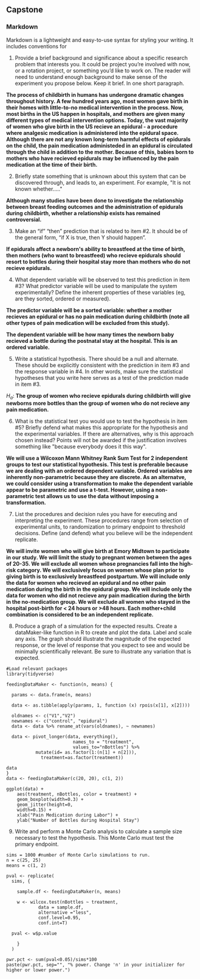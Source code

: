 ## Capstone


### Markdown

Markdown is a lightweight and easy-to-use syntax for styling your writing. It includes conventions for

1. Provide a brief background and significance about a specific research problem that interests you. It could be project you’re involved with now, or a rotation project, or something you’d like to work on. The reader will need to understand enough background to make sense of the experiment you propose below. Keep it brief. In one short paragraph.

**The process of childbirth in humans has undergone dramatic changes throughout history. A few hundred years ago, most women gave birth in their homes with little-to-no medical intervention in the process. Now, most births in the US happen in hospitals, and mothers are given many different types of medical intervention options. Today, the vast majority of women who give birth in the US recieve an epidural - a procedure where analgesic medication is administered into the epidural space. Although there are not any known long-term harmful effects of epidurals on the child, the pain medication administeded in an epidural is circulated through the child in addition to the mother. Because of this, babies born to mothers who have recieved epidurals may be influenced by the pain medication at the time of their birth.**

2. Briefly state something that is unknown about this system that can be discovered through, and leads to, an experiment.  For example, "It is not known whether....."

**Although many studies have been done to investigate the relationship between breast feeding outcomes and the administration of epidurals during childbirth, whether a relationship exists has remained controversial.**

3. Make an “if” “then” prediction that is related to item #2. It should be of the general form, “if X is true, then Y should happen”.

**If epidurals affect a newborn's ability to breastfeed at the time of birth, then mothers (who want to breastfeed) who recieve epidurals should resort to bottles during their hospital stay more than mothers who do not recieve epidurals.**

4. What dependent variable will be observed to test this prediction in item #3? What predictor variable will be used to manipulate the system experimentally? Define the inherent properties of these variables (eg, are they sorted, ordered or measured).

**The predictor variable will be a sorted variable: whether a mother recieves an epidural or has no pain medication during childbirth (note all other types of pain medication will be excluded from this study).**

**The dependent variable will be how many times the newborn baby recieved a bottle during the postnatal stay at the hospital. This is an ordered variable.**

5. Write a statistical hypothesis.  There should be a null and alternate. These should be explicitly consistent with the prediction in item #3 and the response variable in #4. In other words, make sure the statistical hypotheses that you write here serves as a test of the prediction made in item #3.

$H_a:$ **The group of women who recieve epidurals during childbirth will give newborns more bottles than the group of women who do not recieve any pain medication.**

6. What is the statistical test you would use to test the hypothesis in item #5? Briefly defend what makes this appropriate for the hypothesis and the experimental variables. If there are alternatives, why is this approach chosen instead? Points will not be awarded if the justification involves something like "because everybody does it this way".

**We will use a Wilcoxon Mann Whitney Rank Sum Test for 2 independent groups to test our statistical hypothesis. This test is preferable because we are dealing with an ordered dependent variable. Ordered variables are inherently non-parametric because they are discrete. As an alternatve, we could consider using a transformation to make the dependent variable appear to be parametric and use a t-test. However, using a non-parametric test allows us to use the data without imposing a transformation.**

7. List the procedures and decision rules you have for executing and interpreting the experiment. These procedures range from selection of experimental units, to randomization to primary endpoint to threshold decisions. Define (and defend) what you believe will be the independent replicate.

**We will invite women who will give birth at Emory Midtown to participate in our study. We will limit the study to pregnant women between the ages of 20-35. We will exclude all women whose pregnancies fall into the high-risk category. We will exclusively focus on women whose plan prior to giving birth is to exclusively breastfeed postpartum. We will include only the data for women who recieved an epidural and no other pain medication during the birth in the epidural group. We will  include only the data for women who did not recieve any pain madication during the birth in the no-medication group. We will exclude all women who stayed in the hospital post-birth for < 24 hours or >48 hours. Each mother+child combination is considered to be an independent replicate.**

8) Produce a graph of a simulation for the expected results. Create a dataMaker-like function in R to create and plot the data. Label and scale any axis. The graph should illustrate the magnitude of the expected response, or the level of response that you expect to see and would be minimally scientifically relevant. Be sure to illustrate any variation that is expected.

```{r message=FALSE, warning=FALSE}
#Load relevant packages
library(tidyverse)
```

```{r message=FALSE, warning=FALSE}
feedingDataMaker <- function(n, means) {

  params <- data.frame(n, means)

  data <- as.tibble(apply(params, 1, function (x) rpois(x[1], x[2])))

  oldnames <- c("V1","V2")
  newnames <- c("control", "epidural")
  data <- data %>% rename_at(vars(oldnames), ~ newnames)

  data <- pivot_longer(data, everything(), 
                         names_to = "treatment",
                         values_to="nBottles") %>% 
           mutate(id= as.factor(1:(n[1] + n[2])),
             treatment=as.factor(treatment))
  
data 
}
data <- feedingDataMaker(c(20, 20), c(1, 2))

ggplot(data) +
    aes(treatment, nBottles, color = treatment) +
    geom_boxplot(width=0.3) +
    geom_jitter(height=0,
    width=0.15) + 
    xlab("Pain Medication during Labor") + 
    ylab("Number of Bottles during Hospital Stay")

```

9. Write and perform a Monte Carlo analysis to calculate a sample size necessary to test the hypothesis. This Monte Carlo must test the primary endpoint.

```{r message=FALSE, warning=FALSE}
sims = 1000 #number of Monte Carlo simulations to run. 
n = c(25, 25)
means = c(1, 2)

pval <- replicate(
  sims, {
 
    sample.df <- feedingDataMaker(n, means)
    
    w <- wilcox.test(nBottles ~ treatment, 
            data = sample.df, 
            alternative ="less", 
            conf.level=0.95, 
            conf.int=T)
  
  pval <- w$p.value
    
    }
  )

pwr.pct <- sum(pval<0.05)/sims*100
paste(pwr.pct, sep="", "% power. Change 'n' in your initializer for higher or lower power.")
```
